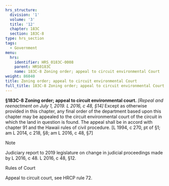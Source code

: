 ```yaml
---
hrs_structure:
  division: '1'
  volume: '3'
  title: '12'
  chapter: 183C
  section: 183C-8
type: hrs_section
tags:
  - Government
menu:
  hrs:
    identifier: HRS_0183C-0008
    parent: HRS0183C
    name: 183C-8 Zoning order; appeal to circuit environmental Court
weight: 86040
title: Zoning order; appeal to circuit environmental Court
full_title: 183C-8 Zoning order; appeal to circuit environmental Court
---
```

**§183C-8 Zoning order; appeal to circuit environmental court.** _[Repeal and reenactment on July 1, 2019\. L 2016, c 48,_ _§14]_ Except as otherwise provided in this chapter, any final order of the department based upon this chapter may be appealed to the circuit environmental court of the circuit in which the land in question is found. The appeal shall be in accord with chapter 91 and the Hawaii rules of civil procedure. [L 1994, c 270, pt of §1; am L 2014, c 218, §8; am L 2016, c 48, §7]

Note

Judiciary report to 2019 legislature on change in judicial proceedings made by L 2016, c 48\. L 2016, c 48, §12.

Rules of Court

Appeal to circuit court, see HRCP rule 72.